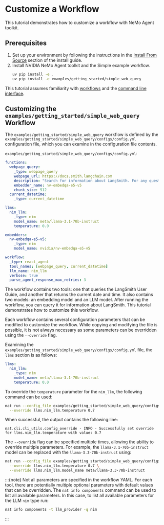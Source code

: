 <!--
SPDX-FileCopyrightText: Copyright (c) 2025, NVIDIA CORPORATION & AFFILIATES. All rights reserved.
SPDX-License-Identifier: Apache-2.0

Licensed under the Apache License, Version 2.0 (the "License");
you may not use this file except in compliance with the License.
You may obtain a copy of the License at

http://www.apache.org/licenses/LICENSE-2.0

Unless required by applicable law or agreed to in writing, software
distributed under the License is distributed on an "AS IS" BASIS,
WITHOUT WARRANTIES OR CONDITIONS OF ANY KIND, either express or implied.
See the License for the specific language governing permissions and
limitations under the License.
-->

# Customize a Workflow
This tutorial demonstrates how to customize a workflow with NeMo Agent toolkit.

## Prerequisites

1. Set up your environment by following the instructions in the [Install From Source](../quick-start/installing.md#install-from-source) section of the install guide.
1. Install NVIDIA NeMo Agent toolkit and the Simple example workflow.
    ```bash
    uv pip install -e .
    uv pip install -e examples/getting_started/simple_web_query
    ```

This tutorial assumes familiarity with [workflows](../workflows/about/index.md) and the [command line interface](../reference/cli.md).

## Customizing the `examples/getting_started/simple_web_query` Workflow

The `examples/getting_started/simple_web_query` workflow is defined by the `examples/getting_started/simple_web_query/configs/config.yml` configuration file, which you can examine in the configuration file contents.

`examples/getting_started/simple_web_query/configs/config.yml`:
```yaml
functions:
  webpage_query:
    _type: webpage_query
    webpage_url: https://docs.smith.langchain.com
    description: "Search for information about LangSmith. For any questions about LangSmith, you must use this tool!"
    embedder_name: nv-embedqa-e5-v5
    chunk_size: 512
  current_datetime:
    _type: current_datetime

llms:
  nim_llm:
    _type: nim
    model_name: meta/llama-3.1-70b-instruct
    temperature: 0.0

embedders:
  nv-embedqa-e5-v5:
    _type: nim
    model_name: nvidia/nv-embedqa-e5-v5

workflow:
  _type: react_agent
  tool_names: [webpage_query, current_datetime]
  llm_name: nim_llm
  verbose: true
  parse_agent_response_max_retries: 3
```

The workflow contains two tools: one that queries the LangSmith User Guide, and another that returns the current date and time. It also contains two models: an embedding model and an LLM model. After running the workflow, you can query it for information about LangSmith. This tutorial demonstrates how to customize this workflow.

Each workflow contains several configuration parameters that can be modified to customize the workflow. While copying and modifying the file is possible, it is not always necessary as some parameters can be overridden using the `--override` flag.

Examining the `examples/getting_started/simple_web_query/configs/config.yml` file, the `llms` section is as follows:
```yaml
llms:
  nim_llm:
    _type: nim
    model_name: meta/llama-3.1-70b-instruct
    temperature: 0.0
```

To override the `temperature` parameter for the `nim_llm`, the following command can be used:
```bash
nat run --config_file examples/getting_started/simple_web_query/configs/config.yml --input "What is LangSmith?"  \
  --override llms.nim_llm.temperature 0.7
```

When successful, the output contains the following line:
```
nat.cli.cli_utils.config_override - INFO - Successfully set override for llms.nim_llm.temperature with value: 0.7
```

The `--override` flag can be specified multiple times, allowing the ability to override multiple parameters. For example, the `llama-3.1-70b-instruct` model can be replaced with the `llama-3.3-70b-instruct` using:
```bash
nat run --config_file examples/getting_started/simple_web_query/configs/config.yml --input "What is LangSmith?"  \
  --override llms.nim_llm.temperature 0.7 \
  --override llms.nim_llm.model_name meta/llama-3.3-70b-instruct
```

:::{note}
Not all parameters are specified in the workflow YAML. For each tool, there are potentially multiple optional parameters with default values that can be overridden. The `nat info components` command can be used to list all available parameters. In this case, to list all available parameters for the LLM `nim` type run:
```bash
nat info components -t llm_provider -q nim
```
:::
